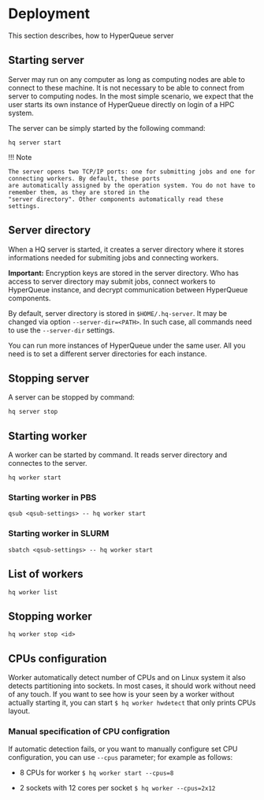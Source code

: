 
# Deployment

This section describes, how to HyperQueue server


## Starting server

Server may run on any computer as long as computing nodes are able to connect to these machine. It is not necessary to be able to connect from
server to computing nodes. In the most simple scenario, we expect that the user starts its own instance of HyperQueue directly on login of a HPC system.

The server can be simply started by the following command:

``hq server start``


!!! Note

    The server opens two TCP/IP ports: one for submitting jobs and one for connecting workers. By default, these ports
    are automatically assigned by the operation system. You do not have to remember them, as they are stored in the
    "server directory". Other components automatically read these settings.


## Server directory

When a HQ server is started, it creates a server directory where it stores informations needed for submiting jobs and connecting workers.

**Important:** Encryption keys are stored in the server directory. Who has access to server directory may submit jobs, connect workers to HyperQueue instance, and decrypt communication between HyperQueue components.

By default, server directory is stored in ``$HOME/.hq-server``. It may be changed via option ``--server-dir=<PATH>``. In such case,
all commands need to use the ``--server-dir`` settings.

You can run more instances of HyperQueue under the same user. All you need is to set a different server directories for each instance.


## Stopping server

A server can be stopped by command:

``hq server stop``


## Starting worker

A worker can be started by command. It reads server directory and connectes to the server.

``hq worker start``

### Starting worker in PBS

``qsub <qsub-settings> -- hq worker start``


### Starting worker in SLURM

``sbatch <qsub-settings> -- hq worker start``


## List of workers

``hq worker list``


## Stopping worker

``hq worker stop <id>``


## CPUs configuration

Worker automatically detect number of CPUs and on Linux system it also detects partitioning into sockets.
In most cases, it should work without need of any touch. If you want to see how is your seen by
a worker without actually starting it, you can start ``$ hq worker hwdetect`` that only prints CPUs layout.

### Manual specification of CPU configration

If automatic detection fails, or you want to manually configure set CPU configuration, you can use
``--cpus`` parameter; for example as follows:

- 8 CPUs for worker
  ``$ hq worker start --cpus=8``

- 2 sockets with 12 cores per socket
  ``$ hq worker --cpus=2x12``